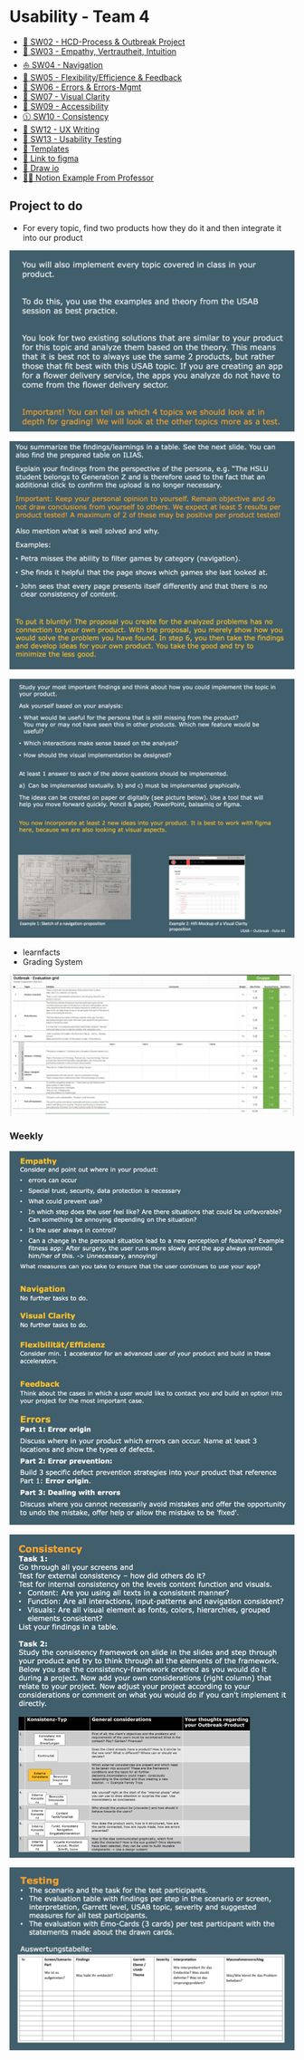 # Usability - Team 4

- [💭 SW02 - HCD-Process & Outbreak Project](SW02%20-%20HCD-Process%20&%20Outbreak%20Project.md)
- [🫶 SW03 - Empathy, Vertrautheit, Intuition](SW03%20-%20Empathy,%20Vertrautheit,%20Intuition.md)
- [⛵️ SW04 - Navigation](SW04%20-%20Navigation.md)
- [💪 SW05 - Flexibility/Efficience & Feedback](SW05%20-%20Flexibility%20Efficience%20&%20Feedback.md)
- [🚨 SW06 - Errors & Errors-Mgmt](SW06%20-%20Errors%20&%20Errors-Mgmt.md)
- [🔎 SW07 - Visual Clarity](SW07%20-%20Visual%20Clarity.md)
- [🦽 SW09 - Accessibility](SW09%20-%20Accessibility.md)
- [🕦 SW10 - Consistency](SW10%20-%20Consistency.md)
- [📝 SW12 - UX Writing](SW12%20-%20UX%20Writing.md)
- [🧪 SW13 - Usability Testing](SW13%20-%20Usability%20Testing.md)
- [🔁 Templates](Templates.md)
- [📱 Link to figma](https://www.figma.com/design/WFyYDN7eLijPJsRvvZk4Tk/MealBestie?node-id=0-1&t=5Ng1biHRU31EesTs-1)
- [🎨 Draw io](Cooking%App.drawio)
- [👨‍🏫 Notion Example From Professor](https://concise-clownfish-137.notion.site/Beispiel-Projekt-Outbreak-Fitness-Tool-10337ff349ae8109943ac8a4466ba8d0)

## Project to do

- For every topic, find two products how they do it and then integrate it into our product

![main_3.png](Images/main/main_3.png)

![image.png](Images/main/main_1.png)

![image.png](Images/main/main_2.png)

- learnfacts
- Grading System

![image.png](Images/main/main_5.png)

### Weekly

![image.png](Images/main/main_7.png)

![image.png](Images/main/main_8.png)

![image.png](Images/main/main_9.png)
